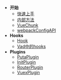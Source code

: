 * **开始**
  * [快速上手](start/getting-started.md)
  * [内部方法](/start/internal.md)
  * [VueChunk](/start/vueChunk.md)
  * [webpackConfigAPI](/start/webpackConfigApi.md)
* **Hooks**
  * [Hook](hooks/hook.md)
  * [Vad中的hooks](hooks/hooks.md)
* **Plugins**
  * [PutaPlugin](plugins/putaPlugin.md)
  * [InitPlugin](plugins/initPlugin.md)
  * [RouterPlugin](plugins/routerPlugin.md)
  * [VuexPlugin](plugins/vuexPlugin.md)